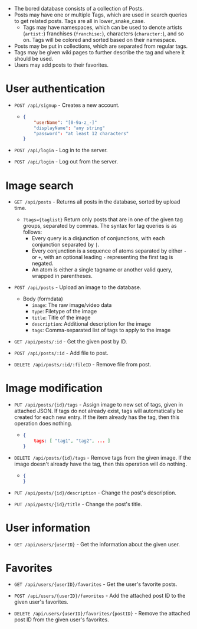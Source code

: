 * The bored database consists of a collection of Posts.
* Posts may have one or multiple Tags, which are used in search queries to get related posts. Tags are all in lower_snake_case.
  * Tags may have namespaces, which can be used to denote artists (`artist:`) franchises (`franchise:`), characters (`character:`), and so on. Tags will be colored and sorted based on their namespace.
* Posts may be put in collections, which are separated from regular tags.
* Tags may be given wiki pages to further describe the tag and where it should be used.
* Users may add posts to their favorites.

# User authentication

* `POST /api/signup` - Creates a new account.
    * ```json
      {
          "userName": "[0-9a-z_-]"
          "displayName": "any string"
          "password": "at least 12 characters"
      }
      ```

* `POST /api/login` - Log in to the server.

* `POST /api/login` - Log out from the server.

# Image search

* `GET /api/posts` - Returns all posts in the database, sorted by upload time.
    * `?tags={taglist}` Return only posts that are in one of the given tag groups, separated by commas. The syntax for tag queries is as follows:
        * Every query is a disjunction of conjunctions, with each conjunction separated by `|`.
        * Every conjunction is a sequence of atoms separated by either `-` or `+`, with an optional leading `-` representing the first tag is negated.
        * An atom is either a single tagname or another valid query, wrapped in parentheses.

* `POST /api/posts` - Upload an image to the database.
    * Body (formdata)
        * `image`: The raw image/video data
        * `type`: Filetype of the image
        * `title`: Title of the image
        * `description`: Additional description for the image
        * `tags`: Comma-separated list of tags to apply to the image

* `GET /api/posts/:id` - Get the given post by ID.

* `POST /api/posts/:id` - Add file to post.

* `DELETE /api/posts/:id/:fileID` - Remove file from post.

# Image modification

* `PUT /api/posts/{id}/tags` - Assign image to new set of tags, given in attached JSON. If tags do not already exist, tags will automatically be created for each new entry. If the item already has the tag, then this operation does nothing.
    * ```json
      {
          tags: [ "tag1", "tag2", ... ]
      }
      ```

* `DELETE /api/posts/{id}/tags` - Remove tags from the given image. If the image doesn't already have the tag, then this operation will do nothing.
    * ```json
      {
      }
      ```

* `PUT /api/posts/{id}/description` - Change the post's description.

* `PUT /api/posts/{id}/title` - Change the post's title.

# User information

* `GET /api/users/{userID}` - Get the information about the given user.

# Favorites

* `GET /api/users/{userID}/favorites` - Get the user's favorite posts.

* `POST /api/users/{userID}/favorites` - Add the attached post ID to the given user's favorites.

* `DELETE /api/users/{userID}/favorites/{postID}` - Remove the attached post ID from the given user's favorites.
